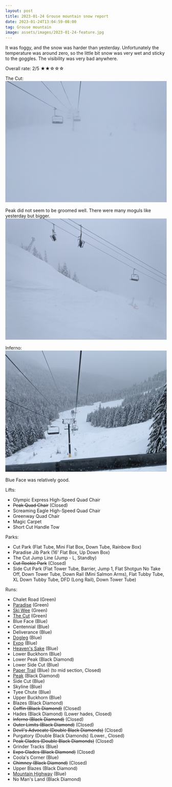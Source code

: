 ```yaml
---
layout: post
title: 2023-01-24 Grouse mountain snow report
date: 2023-01-24T13:04:59-08:00
tag: Grouse mountain
image: assets/images/2023-01-24-feature.jpg
---
```


It was foggy, and the snow was harder than yesterday. Unfortunately the temperature was around zero, so the little bit snow was very wet and sticky to the goggles. The visibility was very bad anywhere.

Overall rate: 2/5 ★★☆☆☆

The Cut:
![](/assets/images/2023-01-24-the-cut.jpg)

Peak did not seem to be groomed well. There were many moguls like yesterday but bigger.
![](/assets/images/2023-01-24-peak.jpg)

Inferno:
![](/assets/images/2023-01-24-inferno.jpg)

Blue Face was relatively good.

Lifts:

* Olympic Express High-Speed Quad Chair
* <del>Peak Quad Chair</del> (Closed)
* Screaming Eagle High-Speed Quad Chair
* Greenway Quad Chair
* Magic Carpet
* Short Cut Handle Tow

Parks:

* Cut Park (Flat Tube, Mini Flat Box, Down Tube, Rainbow Box)
* Paradise Jib Park (16' Flat Box, Up Down Box)
* The Cut Jump Line (Jump - L, Standby)
* <del>Cut Rookie Park</del> (Closed)
* Side Cut Park (Flat Tower Tube, Barrier, Jump 1, Flat Shotgun No Take Off, Down Tower Tube, Down Rail (Mini Salmon Arms), Flat Tubby Tube, XL Down Tubby Tube, DFD (Long Rail), Down Tower Tube)

Runs:

* Chalet Road (Green)
* [Paradise](/grouse/paradise) (Green)
* [Ski Wee](/magic-carpet/) (Green)
* [The Cut](/grouse/the-cut/) (Green)
* Blue Face (Blue)
* Centennial (Blue)
* Deliverance (Blue)
* [Dogleg](/dogleg/) (Blue)
* [Expo](/grouse/expo/) (Blue)
* [Heaven's Sake](/heavens-sake/) (Blue)
* Lower Buckhorn (Blue)
* Lower Peak (Black Diamond)
* Lower Side Cut (Blue)
* [Paper Trail](/paper-trail/) (Blue) (to mid section, Closed)
* [Peak](/grouse/peak/) (Black Diamond)
* Side Cut (Blue)
* Skyline (Blue)
* Tyee Chute (Blue)
* Upper Buckhorn (Blue)
* Blazes (Black Diamond)
* <del>Coffin (Black Diamond)</del> (Closed)
* Hades (Black Diamond) (Lower hades, Closed)
* <del>Inferno (Black Diamond)</del> (Closed)
* <del>Outer Limits (Black Diamond)</del> (Closed)
* <del>Devil's Advocate (Double Black Diamonds)</del> (Closed)
* Purgatory (Double Black Diamonds) (Lower., Closed)
* <del>Peak Glades (Double Black Diamonds)</del> (Closed)
* Grinder Tracks (Blue)
* <del>Expo Glades (Black Diamond)</del> (Closed)
* Coola's Corner (Blue)
* <del>Chimney (Black Diamond)</del> (Closed)
* Upper Blazes (Black Diamond)
* [Mountain Highway](/grouse/mountain-highway/) (Blue)
* No Man's Land (Black Diamond)


